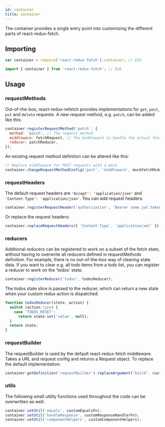 ```yaml
---
id: container
title: container
---
```


The container provides a single entry point into customizing the different parts of react-redux-fetch.

## Importing

```js
var container = require('react-redux-fetch').container; // ES5

import { container } from 'react-redux-fetch'; // ES6
```

## Usage

### **requestMethods**

Out-of-the-box, react-redux-refetch provides implementations for `get`, `post`, `put` and `delete` requests.
A new request method, e.g. `patch`, can be added like this:

```js
container.registerRequestMethod('patch', {
  method: 'patch', // The request method
  middleware: fetchRequest, // The middleware to handle the actual fetching. 'fetchRequest' from 'react-redux-fetch' is a sensible default for any request method.
  reducer: patchReducer,
});
```

An existing request method definition can be altered like this:

```js
// Replace middleware for POST requests with a mock
container.changeRequestMethodConfig('post', 'middleware', mockFetchMiddleware);
```

### **requestHeaders**

The default request headers are `'Accept': 'application/json'` and `'Content-Type': 'application/json'`. You can add request headers:

```js
container.registerRequestHeader('authorization', 'Bearer some.jwt.token');
```

Or replace the request headers:

```js
container.replaceRequestHeaders({ 'Content-Type', 'application/xml' });
```

### **reducers**

Additional reducers can be registered to work on a subset of the fetch state, without having to overwrite all reducers defined in requestMethods definition.
For example, there is no out-of-the-box way of clearing state data. If you want to clear e.g. all todo items from a todo list, you can register a reducer to work on the 'todos' state.

```js
container.registerReducer('todos', todosReducer);
```

The todos state slice is passed to the reducer, which can return a new state when your custom redux action is dispatched:

```js
function todosReducer(state, action) {
  switch (action.type) {
    case 'TODOS_RESET':
      return state.set('value', null);
  }
  return state;
}
```

### **requestBuilder**

The requestBuilder is used by the default react-redux-fetch middleware. Takes a URL and request config and returns a Request object.
To replace the default implementation:

```js
container.getDefinition('requestBuilder').replaceArgument('build', customRequestBuilder);
```

### **utils**

The following small utility functions used throughout the code can be overwritten as well:

```js
container.setUtil('equals', customEqualsFn);
container.setUtil('handleResponse', customResponseHandlerFn);
container.setUtil('componentHelpers', customComponentHelpers);
```
